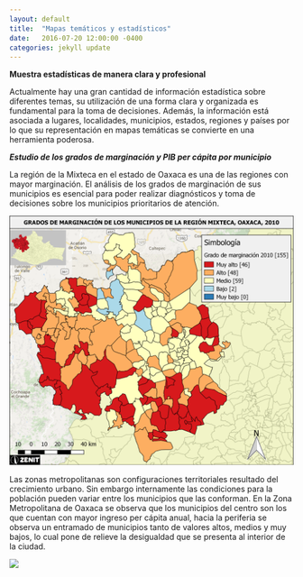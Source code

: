 ```yaml
---
layout: default
title:  "Mapas temáticos y estadísticos"
date:   2016-07-20 12:00:00 -0400
categories: jekyll update
---
```


<strong>Muestra estadísticas de manera clara y profesional</strong>

Actualmente hay una gran cantidad de información estadística sobre diferentes temas, su utilización de una forma clara y organizada es fundamental para la toma de decisiones. Además, la información está asociada a lugares, localidades, municipios, estados, regiones y países por lo que su representación en mapas temáticas se convierte en una herramienta poderosa.

<strong><em>Estudio de los grados de marginación y PIB per cápita por municipio</em></strong>

La región de la Mixteca en el estado de Oaxaca es una de las regiones con mayor marginación. El análisis de los grados de marginación de sus municipios es esencial para poder realizar diagnósticos y toma de decisiones sobre los municipios prioritarios de atención.

<img src="/images/post/oaxaca/estadistico.png" width="900">

Las zonas metropolitanas son configuraciones territoriales resultado del crecimiento urbano. Sin embargo internamente las condiciones para la población pueden variar entre los municipios que las conforman. En la Zona Metropolitana de Oaxaca se observa que los municipios del centro son los que cuentan con mayor ingreso per cápita anual, hacia la periferia se observa un entramado de municipios tanto de valores altos, medios y muy bajos, lo cual pone de relieve la desigualdad que se presenta al interior de la ciudad. 

<img src="/images/post/oaxaca/Mapa 6. Ingreso per cápita.png" width="900">


